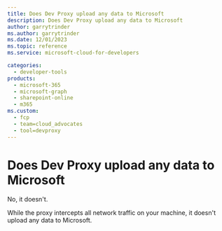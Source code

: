 ```yaml
---
title: Does Dev Proxy upload any data to Microsoft
description: Does Dev Proxy upload any data to Microsoft
author: garrytrinder
ms.author: garrytrinder
ms.date: 12/01/2023
ms.topic: reference
ms.service: microsoft-cloud-for-developers

categories:
  - developer-tools
products:
  - microsoft-365
  - microsoft-graph
  - sharepoint-online
  - m365
ms.custom:
  - fcp
  - team=cloud_advocates
  - tool=devproxy
---
```


# Does Dev Proxy upload any data to Microsoft

No, it doesn't.

While the proxy intercepts all network traffic on your machine, it doesn't upload any data to Microsoft.
